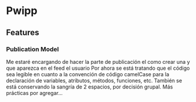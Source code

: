 # Pwipp

## Features

### Publication Model
Me estaré encargando de hacer la parte de publicación el como crear una y que aparezca en el feed el usuario
Por ahora se está tratando que el código sea legible en cuanto a la convención de código camelCase para la declaración de variables, atributos, métodos, funciones, etc.
También se está conservando la sangría de 2 espacios, por decisión grupal.
Más prácticas por agregar...
